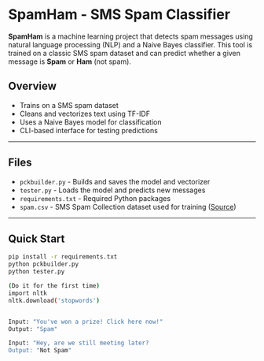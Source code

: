 # SpamHam - SMS Spam Classifier

**SpamHam** is a machine learning project that detects spam messages using natural language processing (NLP) and a Naive Bayes classifier. This tool is trained on a classic SMS spam dataset and can predict whether a given message is **Spam** or **Ham** (not spam).
## Overview

- Trains on a SMS spam dataset
- Cleans and vectorizes text using TF-IDF
- Uses a Naive Bayes model for classification
- CLI-based interface for testing predictions

---

## Files

- `pckbuilder.py` - Builds and saves the model and vectorizer
- `tester.py` - Loads the model and predicts new messages
- `requirements.txt` - Required Python packages
- `spam.csv` - SMS Spam Collection dataset used for training ([Source](https://www.kaggle.com/datasets/uciml/sms-spam-collection-dataset?resource=download))
---
## Quick Start

```bash
pip install -r requirements.txt
python pckbuilder.py
python tester.py

(Do it for the first time)
import nltk
nltk.download('stopwords')


Input: "You've won a prize! Click here now!"
Output: "Spam"

Input: "Hey, are we still meeting later?
Output: "Not Spam"
